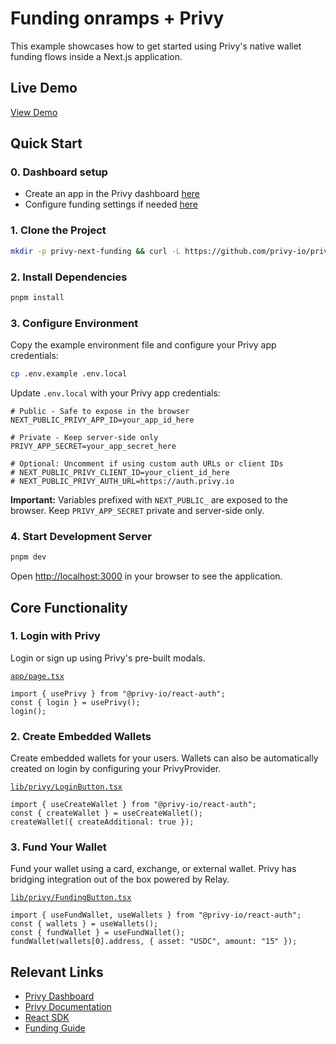 # Funding onramps + Privy

This example showcases how to get started using Privy's native wallet funding flows inside a Next.js application.

## Live Demo

[View Demo]({{DEPLOY_URL}})

## Quick Start

### 0. Dashboard setup

- Create an app in the Privy dashboard [here](https://dashboard.privy.io/)
- Configure funding settings if needed [here](https://docs.privy.io/recipes/card-based-funding#funding-wallets-with-apple-pay-and-google-pay)

### 1. Clone the Project

```bash
mkdir -p privy-next-funding && curl -L https://github.com/privy-io/privy-examples/archive/main.tar.gz | tar -xz --strip=3 -C privy-next-funding examples-main/examples/privy-next-funding && cd privy-next-funding
```

### 2. Install Dependencies

```bash
pnpm install
```

### 3. Configure Environment

Copy the example environment file and configure your Privy app credentials:

```bash
cp .env.example .env.local
```

Update `.env.local` with your Privy app credentials:

```env
# Public - Safe to expose in the browser
NEXT_PUBLIC_PRIVY_APP_ID=your_app_id_here

# Private - Keep server-side only
PRIVY_APP_SECRET=your_app_secret_here

# Optional: Uncomment if using custom auth URLs or client IDs
# NEXT_PUBLIC_PRIVY_CLIENT_ID=your_client_id_here
# NEXT_PUBLIC_PRIVY_AUTH_URL=https://auth.privy.io
```

**Important:** Variables prefixed with `NEXT_PUBLIC_` are exposed to the browser. Keep `PRIVY_APP_SECRET` private and server-side only.

### 4. Start Development Server

```bash
pnpm dev
```

Open [http://localhost:3000](http://localhost:3000) in your browser to see the application.

## Core Functionality

### 1. Login with Privy

Login or sign up using Privy's pre-built modals.

[`app/page.tsx`](./app/page.tsx)

```tsx
import { usePrivy } from "@privy-io/react-auth";
const { login } = usePrivy();
login();
```

### 2. Create Embedded Wallets

Create embedded wallets for your users. Wallets can also be automatically created on login by configuring your PrivyProvider.

[`lib/privy/LoginButton.tsx`](./lib/privy/LoginButton.tsx)

```tsx
import { useCreateWallet } from "@privy-io/react-auth";
const { createWallet } = useCreateWallet();
createWallet({ createAdditional: true });
```

### 3. Fund Your Wallet

Fund your wallet using a card, exchange, or external wallet. Privy has bridging integration out of the box powered by Relay.

[`lib/privy/FundingButton.tsx`](./lib/privy/FundingButton.tsx)

```tsx
import { useFundWallet, useWallets } from "@privy-io/react-auth";
const { wallets } = useWallets();
const { fundWallet } = useFundWallet();
fundWallet(wallets[0].address, { asset: "USDC", amount: "15" });
```

## Relevant Links

- [Privy Dashboard](https://dashboard.privy.io)
- [Privy Documentation](https://docs.privy.io)
- [React SDK](https://www.npmjs.com/package/@privy-io/react-auth)
- [Funding Guide](https://docs.privy.io/guide/react/recipes/misc/funding)
